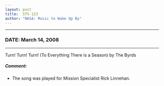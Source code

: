 ```yaml
---
layout: post
title:  STS-123
author: "NASA: Music to Wake Up By"
---
```


----
### DATE: March 14, 2008
----
Turn! Turn! Turn! (To Everything There is a Season) by The Byrds

##### Comment:
* The song was played for Mission Specialist Rick Linnehan.
